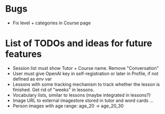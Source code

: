 # Bugs

- Fix level + categories in Course page

# List of TODOs and ideas for future features

- Session list must show Tutor + Course name. Remove "Conversation"
- User must give OpenAI key in self-registration or later in Profile, if not defined as env var
- Lessons with some tracking mechanism to track whether the lesson is finished. Get rid of "weeks" in lessons.
- Vocabulary lists, similar to lessons (maybe integrated in lessons?)
- Image URL to external imagestore stored in tutor and word cards ...
- Person images with age range: age_20 -> age_20_30
